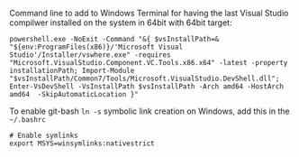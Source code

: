 
Command line to add to Windows Terminal for having the last Visual Studio compilwer installed on the system in 64bit with 64bit target:

```
powershell.exe -NoExit -Command "&{ $vsInstallPath=& "${env:ProgramFiles(x86)}/'Microsoft Visual Studio'/Installer/vswhere.exe" -requires "Microsoft.VisualStudio.Component.VC.Tools.x86.x64" -latest -property installationPath; Import-Module "$vsInstallPath/Common7/Tools/Microsoft.VisualStudio.DevShell.dll"; Enter-VsDevShell -VsInstallPath $vsInstallPath -Arch amd64 -HostArch amd64  -SkipAutomaticLocation }"
```

To enable git-bash `ln -s` symbolic link creation on Windows, add this in the `~/.bashrc`
```
# Enable symlinks
export MSYS=winsymlinks:nativestrict
```

